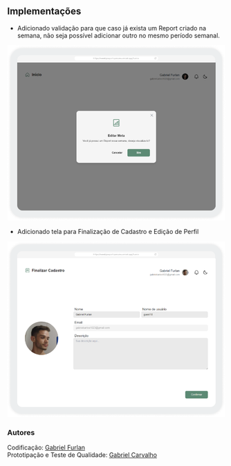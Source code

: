 ## Implementações

- Adicionado validação para que caso já exista um Report criado na semana, não seja possível adicionar outro no mesmo período semanal.

![Alt text](img/image-3.png)

- Adicionado tela para Finalização de Cadastro e Edição de Perfil

![Alt text](img/image-4.png)

### Autores

Codificação: [Gabriel Furlan](https://github.com/gabrielfurlan-dev)<br/>
Prototipação e Teste de Qualidade: [Gabriel Carvalho](https://github.com/oGabrielCarvalho)
